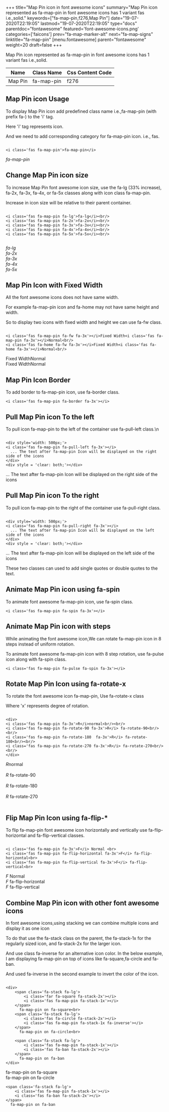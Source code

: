 +++
title="Map Pin icon in font awesome icons"
summary="Map Pin icon represented as fa-map-pin in font awesome icons has 1 variant fas i.e.,solid."
keywords=["fa-map-pin,f276,Map Pin"]
date="19-07-2020T22:19:05"
lastmod="19-07-2020T22:19:05"
type="docs"
parentdoc="fontawesome"
featured='font-awesome-icons.png'
categories=['faicons']
prev="fa-map-marker-alt"
next="fa-map-signs"
linktitle="fa-map-pin"
[menu.fontawesome]
parent="fontawesome"
weight=20
draft=false
+++


Map Pin icon represented as fa-map-pin in font awesome icons has 1 variant fas i.e.,solid.

<div class='table-responsive'><table class='table'><thead><tr><th>Name</th><th>Class Name</th><th>Css Content Code</th></tr></thead><tbody><tr><td>Map Pin</td><td>fa-map-pin</td><td>f276</td></tr></tbody></table></div>



## Map Pin icon Usage

To display Map Pin icon add predefined class name i.e.,fa-map-pin (with prefix fa-) to the 'i' tag.

Here 'i' tag represents icon.

And we need to add corresponding category for fa-map-pin icon. i.e., fas.


```

<i class='fas fa-map-pin'>fa-map-pin</i>
```

<i class='fas fa-map-pin'>fa-map-pin</i>




## Change Map Pin icon size
To increase Map Pin font awesome icon size, use the fa-lg (33% increase), fa-2x, fa-3x, fa-4x, or fa-5x classes along with icon class fa-map-pin.

Increase in icon size will be relative to their parent container. 

```

<i class='fas fa-map-pin fa-lg'>fa-lg</i><br/>
<i class='fas fa-map-pin fa-2x'>fa-2x</i><br/>
<i class='fas fa-map-pin fa-3x'>fa-3x</i><br/>
<i class='fas fa-map-pin fa-4x'>fa-4x</i><br/>
<i class='fas fa-map-pin fa-5x'>fa-5x</i><br/>
            
```

<i class='fas fa-map-pin fa-lg'>fa-lg</i><br/>
<i class='fas fa-map-pin fa-2x'>fa-2x</i><br/>
<i class='fas fa-map-pin fa-3x'>fa-3x</i><br/>
<i class='fas fa-map-pin fa-4x'>fa-4x</i><br/>
<i class='fas fa-map-pin fa-5x'>fa-5x</i><br/>
            



## Map Pin Icon with Fixed Width 

All the font awesome icons does not have same width.

For example fa-map-pin icon and fa-home may not have same height and width.

So to display two icons with fixed width and height we can use fa-fw class.


```

<i class='fas fa-map-pin fa-fw fa-3x'></i>Fixed Width<i class='fas fa-map-pin fa-3x'></i>Normal<br/>
<i class='fas fa-home fa-fw fa-3x'></i>Fixed Width<i class='fas fa-home fa-3x'></i>Normal<br/>
```

<i class='fas fa-map-pin fa-fw fa-3x'></i>Fixed Width<i class='fas fa-map-pin fa-3x'></i>Normal<br/>
<i class='fas fa-home fa-fw fa-3x'></i>Fixed Width<i class='fas fa-home fa-3x'></i>Normal<br/>



## Map Pin Icon Border 

To add border to fa-map-pin icon, use fa-border class.


```
<i class='fas fa-map-pin fa-border fa-3x'></i>

```
<i class='fas fa-map-pin fa-border fa-3x'></i>





## Pull Map Pin icon To the left

To pull icon fa-map-pin to the left of the container use fa-pull-left class.\n

```

<div style='width: 500px;'>
<i class='fas fa-map-pin fa-pull-left fa-3x'></i>
  ... The text after fa-map-pin Icon will be displayed on the right side of the icons
</div>
<div style = 'clear: both;'></div>
```

<div style='width: 500px;'>
<i class='fas fa-map-pin fa-pull-left fa-3x'></i>
  ... The text after fa-map-pin Icon will be displayed on the right side of the icons
</div>
<div style = 'clear: both;'></div>




## Pull Map Pin icon To the right
To pull icon fa-map-pin to the right of the container use fa-pull-right class.

```

<div style='width: 500px;'>
<i class='fas fa-map-pin fa-pull-right fa-3x'></i>
  ... The text after fa-map-pin Icon will be displayed on the left side of the icons
</div>
<div style = 'clear: both;'></div>
```

<div style='width: 500px;'>
<i class='fas fa-map-pin fa-pull-right fa-3x'></i>
  ... The text after fa-map-pin Icon will be displayed on the left side of the icons
</div>
<div style = 'clear: both;'></div>

These two classes can used to add single quotes or double quotes to the text.


## Animate Map Pin icon using fa-spin
To animate font awesome fa-map-pin icon, use fa-spin class.

```
<i class='fas fa-map-pin fa-spin fa-3x'></i>
```
<i class='fas fa-map-pin fa-spin fa-3x'></i>




## Animate Map Pin icon with steps
While animating the font awesome icon,We can rotate fa-map-pin icon in 8 steps instead of uniform rotation.

To animate font awesome fa-map-pin icon with 8 step rotation, use fa-pulse icon along with fa-spin class.


```
<i class='fas fa-map-pin fa-pulse fa-spin fa-3x'></i>

```
<i class='fas fa-map-pin fa-pulse fa-spin fa-3x'></i>





## Rotate Map Pin Icon using fa-rotate-x
To rotate the font awesome icon fa-map-pin, Use fa-rotate-x class

Where 'x' represents degree of rotation.


```

<div>
<i class='fas fa-map-pin fa-3x'>R</i>normal<br/><br/>
<i class='fas fa-map-pin fa-rotate-90 fa-3x'>R</i> fa-rotate-90<br/><br/> 
<i class='fas fa-map-pin fa-rotate-180  fa-3x'>R</i> fa-rotate-180<br/><br/> 
<i class='fas fa-map-pin fa-rotate-270 fa-3x'>R</i> fa-rotate-270<br/><br/>
</div>
```

<div>
<i class='fas fa-map-pin fa-3x'>R</i>normal<br/><br/>
<i class='fas fa-map-pin fa-rotate-90 fa-3x'>R</i> fa-rotate-90<br/><br/> 
<i class='fas fa-map-pin fa-rotate-180  fa-3x'>R</i> fa-rotate-180<br/><br/> 
<i class='fas fa-map-pin fa-rotate-270 fa-3x'>R</i> fa-rotate-270<br/><br/>
</div>




## Flip Map Pin Icon using fa-flip-*
To flip fa-map-pin font awesome icon horizontally and vertically use fa-flip-horizontal and fa-flip-vertical classes. 

```

<i class='fas fa-map-pin fa-3x'>F</i> Normal <br>
<i class='fas fa-map-pin fa-flip-horizontal fa-3x'>F</i> fa-flip-horizontal<br>
<i class='fas fa-map-pin fa-flip-vertical fa-3x'>F</i> fa-flip-vertical<br>
```

<i class='fas fa-map-pin fa-3x'>F</i> Normal <br>
<i class='fas fa-map-pin fa-flip-horizontal fa-3x'>F</i> fa-flip-horizontal<br>
<i class='fas fa-map-pin fa-flip-vertical fa-3x'>F</i> fa-flip-vertical<br>




## Combine Map Pin icon with other font awesome icons
In font awesome icons,using stacking we can combine multiple icons and display it as one icon 

To do that use the fa-stack class on the parent, the fa-stack-1x for the regularly sized icon, and fa-stack-2x for the larger icon.

And use class fa-inverse for an alternative icon color. 
In the below example, I am displaying fa-map-pin on top of icons like fa-square,fa-circle and fa-ban.

And used fa-inverse in the second example to invert the color of the icon.

```

<div>
    <span class='fa-stack fa-lg'>
        <i class='far fa-square fa-stack-2x'></i>
        <i class='fas fa-map-pin fa-stack-1x'></i>
    </span>
      fa-map-pin on fa-square<br>
    <span class='fa-stack fa-lg'>
        <i class='fas fa-circle fa-stack-2x'></i>
        <i class='fas fa-map-pin fa-stack-1x fa-inverse'></i>
    </span>
      fa-map-pin on fa-circle<br>

    <span class='fa-stack fa-lg'>
        <i class='fas fa-map-pin fa-stack-1x'></i>
        <i class='fas fa-ban fa-stack-2x'></i>
    </span>
      fa-map-pin on fa-ban
</div>
```

<div>
    <span class='fa-stack fa-lg'>
        <i class='far fa-square fa-stack-2x'></i>
        <i class='fas fa-map-pin fa-stack-1x'></i>
    </span>
      fa-map-pin on fa-square<br>
    <span class='fa-stack fa-lg'>
        <i class='fas fa-circle fa-stack-2x'></i>
        <i class='fas fa-map-pin fa-stack-1x fa-inverse'></i>
    </span>
      fa-map-pin on fa-circle<br>

    <span class='fa-stack fa-lg'>
        <i class='fas fa-map-pin fa-stack-1x'></i>
        <i class='fas fa-ban fa-stack-2x'></i>
    </span>
      fa-map-pin on fa-ban
</div>






